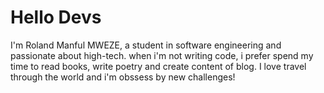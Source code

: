 # Hello Devs 

I'm Roland Manful MWEZE, a student in software engineering and passionate about high-tech.
when i'm not writing code, i prefer spend my time to read books, write poetry and create content of blog.
I love travel through the world and i'm obssess by new challenges!
